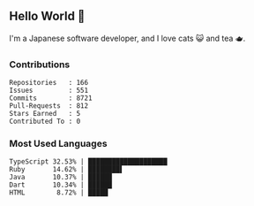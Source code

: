 ## Hello World 👋

I'm a Japanese software developer, and I love cats 😺 and tea 🫖.

### Contributions

    Repositories   : 166
    Issues         : 551
    Commits        : 8721
    Pull-Requests  : 812
    Stars Earned   : 5
    Contributed To : 0

### Most Used Languages

    TypeScript 32.53% | ████████████████████
    Ruby       14.62% | ████████▌
    Java       10.37% | ██████
    Dart       10.34% | ██████
    HTML        8.72% | █████
